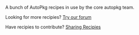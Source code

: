 A bunch of AutoPkg recipes in use by the core autopkg team.

Looking for more recipies? [Try our forum](http://groups.google.com/group/autopkg-discuss)

Have recipies to contribute? [Sharing Recipies](https://github.com/autopkg/autopkg/wiki/Sharing-Recipes)
